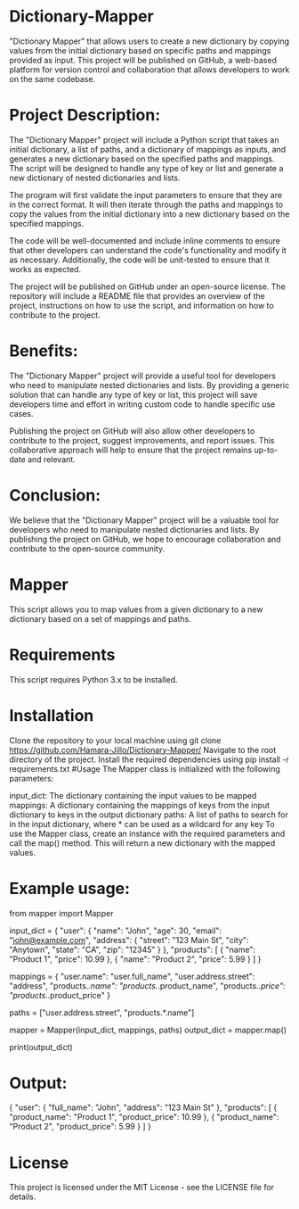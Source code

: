 # Dictionary-Mapper
"Dictionary Mapper" that allows users to create a new dictionary by copying values from the initial dictionary based on specific paths and mappings provided as input. This project will be published on GitHub, a web-based platform for version control and collaboration that allows developers to work on the same codebase.
# Project Description:
The "Dictionary Mapper" project will include a Python script that takes an initial dictionary, a list of paths, and a dictionary of mappings as inputs, and generates a new dictionary based on the specified paths and mappings. The script will be designed to handle any type of key or list and generate a new dictionary of nested dictionaries and lists.

The program will first validate the input parameters to ensure that they are in the correct format. It will then iterate through the paths and mappings to copy the values from the initial dictionary into a new dictionary based on the specified mappings.

The code will be well-documented and include inline comments to ensure that other developers can understand the code's functionality and modify it as necessary. Additionally, the code will be unit-tested to ensure that it works as expected.

The project will be published on GitHub under an open-source license. The repository will include a README file that provides an overview of the project, instructions on how to use the script, and information on how to contribute to the project.

# Benefits:
The "Dictionary Mapper" project will provide a useful tool for developers who need to manipulate nested dictionaries and lists. By providing a generic solution that can handle any type of key or list, this project will save developers time and effort in writing custom code to handle specific use cases.

Publishing the project on GitHub will also allow other developers to contribute to the project, suggest improvements, and report issues. This collaborative approach will help to ensure that the project remains up-to-date and relevant.

# Conclusion:
We believe that the "Dictionary Mapper" project will be a valuable tool for developers who need to manipulate nested dictionaries and lists. By publishing the project on GitHub, we hope to encourage collaboration and contribute to the open-source community.


# Mapper
This script allows you to map values from a given dictionary to a new dictionary based on a set of mappings and paths.

# Requirements
This script requires Python 3.x to be installed.

# Installation
Clone the repository to your local machine using git clone https://github.com/Hamara-Jillo/Dictionary-Mapper/
Navigate to the root directory of the project.
Install the required dependencies using pip install -r requirements.txt
#Usage
The Mapper class is initialized with the following parameters:

input_dict: The dictionary containing the input values to be mapped
mappings: A dictionary containing the mappings of keys from the input dictionary to keys in the output dictionary
paths: A list of paths to search for in the input dictionary, where * can be used as a wildcard for any key
To use the Mapper class, create an instance with the required parameters and call the map() method. This will return a new dictionary with the mapped values.

# Example usage:
from mapper import Mapper

input_dict = {
    "user": {
        "name": "John",
        "age": 30,
        "email": "john@example.com",
        "address": {
            "street": "123 Main St",
            "city": "Anytown",
            "state": "CA",
            "zip": "12345"
        }
    },
    "products": [
        {
            "name": "Product 1",
            "price": 10.99
        },
        {
            "name": "Product 2",
            "price": 5.99
        }
    ]
}

mappings = {
    "user.name": "user.full_name",
    "user.address.street": "address",
    "products.*.name": "products.*.product_name",
    "products.*.price": "products.*.product_price"
}

paths = ["user.address.street", "products.*.name"]

mapper = Mapper(input_dict, mappings, paths)
output_dict = mapper.map()

print(output_dict)
# Output:
{
    "user": {
        "full_name": "John",
        "address": "123 Main St"
    },
    "products": [
        {
            "product_name": "Product 1",
            "product_price": 10.99
        },
        {
            "product_name": "Product 2",
            "product_price": 5.99
        }
    ]
}

# License
This project is licensed under the MIT License - see the LICENSE file for details.
